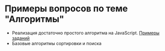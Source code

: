 # Примеры вопросов по теме "Алгоритмы"
- Реализация достаточно простого алгоритма на JavaScript. [Примеры заданий](https://www.codewars.com/kata/search/javascript?q=&r[]=-7&tags=Algorithms&beta=false)
- Базовые алгоритмы сортировки и поиска